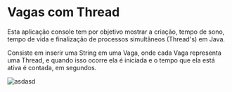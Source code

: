 # Vagas com Thread

Esta aplicação console tem por objetivo mostrar a criação, tempo de sono, tempo de vida e finalização
de processos simultâneos (Thread's) em Java.

Consiste em inserir uma String em uma Vaga, onde cada Vaga representa uma Thread, e quando isso ocorre ela é iniciada 
e o tempo que ela está ativa é contada, em segundos.


![asdasd](https://user-images.githubusercontent.com/69995854/135288593-fb000653-7c09-4609-840b-f54d28b20890.png)
